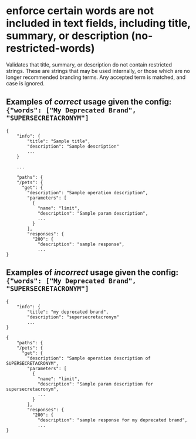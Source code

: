 # enforce certain words are not included in text fields, including title, summary, or description (no-restricted-words)

Validates that title, summary, or description do not contain restricted strings.  These are strings that may be used internally, or those which are no longer recommended branding terms.  Any accepted term is matched, and case is ignored.

## Examples of *correct* usage given the config: `{"words": ["My Deprecated Brand", "SUPERSECRETACRONYM"]`

```
{
	"info": {
		"title": "Sample title",
		"description": "Sample description"
		...
	} 

	...

	"paths": {
    "/pets": {
      "get": {
        "description": "Sample operation description",
        "parameters": [
          {
            "name": "limit",
            "description": "Sample param description",
            ...
          }
        ],
        "responses": {
          "200": {
            "description": "sample response",
            ...
}
```

## Examples of *incorrect* usage given the config: `{"words": ["My Deprecated Brand", "SUPERSECRETACRONYM"]`
```
{
	"info": {
		"title": "my deprecated brand",
		"description": "supersecretacronym"
		...
}
```

```
{
	"paths": {
    "/pets": {
      "get": {
        "description": "Sample operation description of SUPERSECRETACRONYM",
        "parameters": [
          {
            "name": "limit",
            "description": "Sample param description for supersecretacronym",
            ...
          }
        ],
        "responses": {
          "200": {
            "description": "sample response for my deprecated brand",
            ...
}
```
